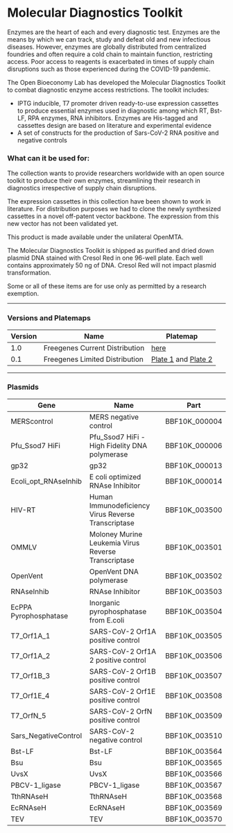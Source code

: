 # Molecular Diagnostics Toolkit

Enzymes are the heart of each and every diagnostic test. Enzymes are the means by which we can track, study and defeat old and new infectious diseases.
However, enzymes are globally distributed from centralized foundries and often require a cold chain to maintain function, restricting access.
Poor access to reagents is exacerbated in times of supply chain disruptions such as those experienced during the COVID-19 pandemic.

The Open Bioeconomy Lab has developed the Molecular Diagnostics Toolkit to combat diagnostic enzyme access restrictions. The toolkit includes:

- IPTG inducible, T7 promoter driven ready-to-use expression cassettes to produce essential enzymes used in diagnostic among which RT, Bst-LF, RPA enzymes, RNA inhibitors.
Enzymes are His-tagged and cassettes design are based on literature and experimental evidence
- A set of constructs for the production of Sars-CoV-2 RNA positive and negative controls

### What can it be used for:

The collection wants to provide researchers worldwide with an open source toolkit to produce their own enzymes, streamlining their research in
diagnostics irrespective of supply chain disruptions.

The expression cassettes in this collection have been shown to work in literature. For distribution purposes we had to clone the newly synthesized
cassettes in a novel off-patent vector backbone. The expression from this new vector has not been validated yet.

This product is made available under the unilateral OpenMTA. 

The Molecular Diagnostics Toolkit is shipped as purified and dried down plasmid DNA stained with Cresol Red in one 96-well plate. Each well contains approximately 50 ng of DNA. Cresol Red will not impact plasmid transformation.

Some or all of these items are for use only as permitted by a research exemption.

---

### Versions and Platemaps

|Version|Name|Platemap|
|---|---|---|
|1.0|Freegenes Current Distribution|[here](https://github.com/Reclone-org/Open-DNA-Collections/tree/main/Molecular%20Diagnostics%20Toolkit/Platemaps/MDT-v1_0.csv)|
|0.1|Freegenes Limited Distribution|[Plate 1](https://github.com/Reclone-org/Open-DNA-Collections/tree/main/Molecular%20Diagnostics%20Toolkit/Platemaps/MDT-v0_1-1.csv) and [Plate 2](https://github.com/Reclone-org/Open-DNA-Collections/tree/main/Molecular%20Diagnostics%20Toolkit/Platemaps/MDT-v0_1-2.csv)|

---

### Plasmids

|Gene|Name|Part|
|---|---|---|
| MERScontrol | MERS negative control | BBF10K_000004 |
| Pfu_Ssod7 HiFi | Pfu_Ssod7 HiFi - High Fidelity DNA polymerase | BBF10K_000006 |
| gp32 | gp32 | BBF10K_000013 |
| Ecoli_opt_RNAseInhib | E coli optimized RNAse Inhibitor | BBF10K_000014 |
| HIV-RT | Human Immunodeficiency Virus Reverse Transcriptase | BBF10K_003500 |
| OMMLV | Moloney Murine Leukemia Virus Reverse Transcriptase | BBF10K_003501 |
| OpenVent | OpenVent DNA polymerase | BBF10K_003502 |
| RNAseInhib | RNAse Inhibitor | BBF10K_003503 |
| EcPPA Pyrophosphatase | Inorganic pyrophosphatase from E.coli | BBF10K_003504 |
| T7_Orf1A_1 | SARS-CoV-2 Orf1A positive control | BBF10K_003505 |
| T7_Orf1A_2 | SARS-CoV-2 Orf1A 2 positive control | BBF10K_003506 |
| T7_Orf1B_3 | SARS-CoV-2 Orf1B positive control | BBF10K_003507 |
| T7_Orf1E_4 | SARS-CoV-2 Orf1E positive control | BBF10K_003508 |
| T7_OrfN_5 | SARS-CoV-2 OrfN positive control | BBF10K_003509 |
| Sars_NegativeControl | SARS-CoV-2 negative control | BBF10K_003510 |
| Bst-LF | Bst-LF | BBF10K_003564 |
| Bsu | Bsu | BBF10K_003565 |
| UvsX | UvsX | BBF10K_003566 |
| PBCV-1_ligase | PBCV-1_ligase | BBF10K_003567 |
| TthRNAseH | TthRNAseH | BBF10K_003568 |
| EcRNAseH | EcRNAseH | BBF10K_003569 |
| TEV | TEV | BBF10K_003570 |
